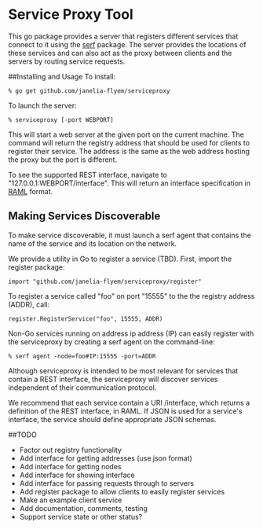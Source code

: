 # Service Proxy Tool

This go package provides a server that registers different services that
connect to it using the [serf](https://github.com/hashicorp/serf)
package.  The server provides the locations
of these services and can also act as the proxy between clients and the
servers by routing service requests.

##Installing and Usage
To install:

    % go get github.com/janelia-flyem/serviceproxy

To launch the server:

    % serviceproxy [-port WEBPORT]

This will start a web server at the given port on the current
machine.  The command will return the registry address that should
be used for clients to register their service.  The address is the same
as the web address hosting the proxy but the port is different.

To see the supported REST interface, navigate to
"127.0.0.1:WEBPORT/interface".  This will return an interface
specification in [RAML](http://raml.org) format.  

## Making Services Discoverable

To make service discoverable, it must launch a serf agent that
contains the name of the service and its location on the network.

We provide a utility in Go to register a service (TBD).  First,
import the register package:

    import "github.com/janelia-flyem/serviceproxy/register"

To register a service called "foo" on port "15555" to the
the registry address (ADDR), call:

    register.RegisterService("foo", 15555, ADDR)

Non-Go services running on address ip address (IP) can easily
register with the serviceproxy by creating a serf
agent on the command-line:

    % serf agent -node=foo#IP:15555 -port=ADDR

Although serviceproxy is intended to be most relevant
for services that contain a REST interface, the serviceproxy
will discover services independent of their communication protocol.

We recommend that each service contain a URI /interface, which
returns a definition of the REST interface, in RAML.
If JSON is used for a service's interface, the service should
define appropriate JSON schemas.

##TODO

* Factor out registry functionality
* Add interface for getting addresses (use json format)
* Add interface for getting nodes
* Add interface for showing interface
* Add interface for passing requests through to servers
* Add register package to allow clients to easily register services
* Make an example client service
* Add documentation, comments, testing
* Support service state or other status?

